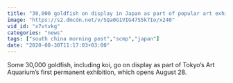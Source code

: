```yaml
---
title: "30,000 goldfish on display in Japan as part of popular art exhibition\u2019s latest show"
image: "https://s2.dmcdn.net/v/SQa0G1VIG47S5k7Io/x240"
vid_id: "x7vtvkg"
categories: "news"
tags: ["south china morning post","scmp","japan"]
date: "2020-08-30T11:17:03+03:00"
---
```

Some 30,000 goldfish, including koi, go on display as part of Tokyo’s Art Aquarium’s first permanent exhibition, which opens August 28.
